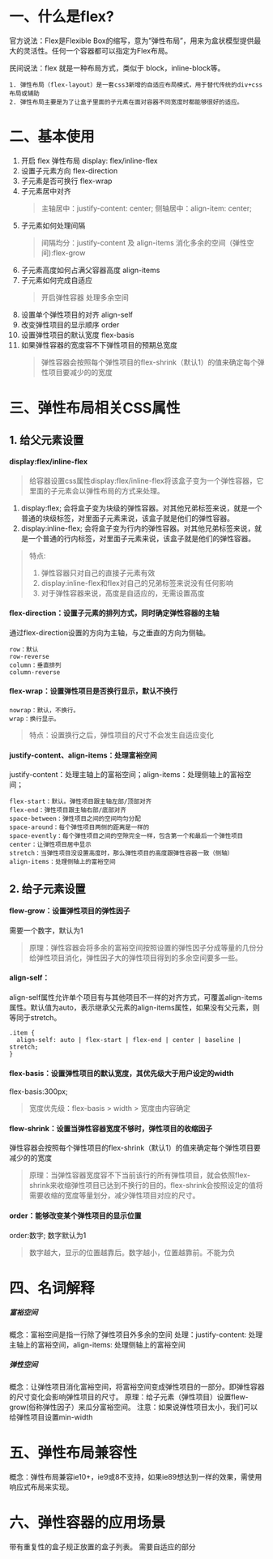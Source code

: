 # 一、什么是flex?

官方说法：Flex是Flexible Box的缩写，意为”弹性布局”，用来为盒状模型提供最大的灵活性。任何一个容器都可以指定为Flex布局。

民间说法：flex 就是一种布局方式，类似于 block，inline-block等。

    1. 弹性布局（flex-layout）是一套css3新增的自适应布局模式，用于替代传统的div+css布局或辅助
    2. 弹性布局主要是为了让盒子里面的子元素在面对容器不同宽度时都能够很好的适应。

# 二、基本使用

1. 开启 flex 弹性布局 display: flex/inline-flex
2. 设置子元素方向 flex-direction
3. 子元素是否可换行 flex-wrap
4. 子元素居中对齐
    > 主轴居中：justify-content: center;
    > 侧轴居中：align-item: center;
5. 子元素如何处理间隔
    > 间隔均分：justify-content 及 align-items
    > 消化多余的空间（弹性空间):flex-grow
6. 子元素高度如何占满父容器高度 align-items
7. 子元素如何完成自适应
    > 开启弹性容器
    > 处理多余空间
8. 设置单个弹性项目的对齐 align-self
9. 改变弹性项目的显示顺序 order
10. 设置弹性项目的默认宽度 flex-basis
11. 如果弹性容器的宽度容不下弹性项目的预期总宽度
    >弹性容器会按照每个弹性项目的flex-shrink（默认1）的值来确定每个弹性项目要减少的的宽度

# 三、弹性布局相关CSS属性

## 1. 给父元素设置

#### display:flex/inline-flex
> 给容器设置css属性display:flex/inline-flex将该盒子变为一个弹性容器，它里面的子元素会以弹性布局的方式来处理。

1. display:flex; 会将盒子变为块级的弹性容器。对其他兄弟标签来说，就是一个普通的块级标签，对里面子元素来说，该盒子就是他们的弹性容器。
2. display:inline-flex; 会将盒子变为行内的弹性容器。对其他兄弟标签来说，就是一个普通的行内标签，对里面子元素来说，该盒子就是他们的弹性容器。

> 特点:
> 1. 弹性容器只对自己的直接子元素有效 <br>
> 2. display:inline-flex和flex对自己的兄弟标签来说没有任何影响 <br>
> 3. 对于弹性容器来说，高度是自适应的，无需设置高度 <br>

#### flex-direction：设置子元素的排列方式，同时确定弹性容器的主轴

通过flex-direction设置的方向为主轴，与之垂直的方向为侧轴。

    row：默认
    row-reverse
    column：垂直排列
    column-reverse

#### flex-wrap：设置弹性项目是否换行显示，默认不换行

    nowrap：默认，不换行。
    wrap：换行显示。

> 特点：设置换行之后，弹性项目的尺寸不会发生自适应变化

#### justify-content、align-items：处理富裕空间

justify-content：处理主轴上的富裕空间；align-items：处理侧轴上的富裕空间；

    flex-start：默认。弹性项目跟主轴左部/顶部对齐
    flex-end：弹性项目跟主轴右部/底部对齐
    space-between：弹性项目之间的空间均匀分配
    space-around：每个弹性项目两侧的距离是一样的
    space-evently：每个弹性项目之间的空隙完全一样，包含第一个和最后一个弹性项目
    center：让弹性项目居中显示
    stretch：当弹性项目没设置高度时，那么弹性项目的高度跟弹性容器一致（侧轴）
    align-items：处理侧轴上的富裕空间

## 2. 给子元素设置

#### flew-grow：设置弹性项目的弹性因子

需要一个数字，默认为1

>原理：弹性容器会将多余的富裕空间按照设置的弹性因子分成等量的几份分给弹性项目消化，弹性因子大的弹性项目得到的多余空间要多一些。

#### align-self：
align-self属性允许单个项目有与其他项目不一样的对齐方式，可覆盖align-items属性。默认值为auto，表示继承父元素的align-items属性，如果没有父元素，则等同于stretch。
```
.item {
  align-self: auto | flex-start | flex-end | center | baseline | stretch;
}
```

#### flex-basis：设置弹性项目的默认宽度，其优先级大于用户设定的width

flex-basis:300px;

>宽度优先级：flex-basis > width > 宽度由内容确定

#### flew-shrink：设置当弹性容器宽度不够时，弹性项目的收缩因子

弹性容器会按照每个弹性项目的flex-shrink（默认1）的值来确定每个弹性项目要减少的的宽度

> 原理：当弹性容器宽度容不下当前该行的所有弹性项目，就会依照flex-shrink来收缩弹性项目已达到不换行的目的。flex-shrink会按照设定的值将需要收缩的宽度等量划分，减少弹性项目对应的尺寸。

#### order：能够改变某个弹性项目的显示位置

order:数字; 数字默认为1

> 数字越大，显示的位置越靠后。数字越小，位置越靠前。不能为负


# 四、名词解释

##### 富裕空间

概念：富裕空间是指一行除了弹性项目外多余的空间
处理：justify-content: 处理主轴上的富裕空间，align-items: 处理侧轴上的富裕空间

##### 弹性空间

概念：让弹性项目消化富裕空间，将富裕空间变成弹性项目的一部分。即弹性容器的尺寸变化会影响弹性项目的尺寸。
原理：给子元素（弹性项目）设置flew-grow(俗称弹性因子）来瓜分富裕空间。
注意：如果说弹性项目太小，我们可以给弹性项目设置min-width

# 五、弹性布局兼容性

概念：弹性布局兼容ie10+，ie9或8不支持，如果ie89想达到一样的效果，需使用响应式布局来实现。

# 六、弹性容器的应用场景

带有重复性的盒子规正放置的盒子列表。
需要自适应的部分

